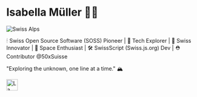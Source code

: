 # Isabella Müller 👩‍🚀

![Swiss Alps](https://images.unsplash.com/photo-1503079789711-148472409b63?q=80&w=2940&auto=format&fit=crop&ixlib=rb-4.0.3&ixid=M3wxMjA3fDB8MHxwaG90by1wYWdlfHx8fGVufDB8fHx8fA%3D%3D)

🕯 Swiss Open Source Software (SOSS) Pioneer | 🚀 Tech Explorer | 🍫 Swiss Innovator | 🌌 Space Enthusiast | 🛠 SwissScript (Swiss.js.org) Dev | ⛑️ Contributor @50xSuisse

"Exploring the unknown, one line at a time." 🏔️

<img src="https://upload.wikimedia.org/wikipedia/commons/c/c8/Twemoji12_1f1e8-1f1ed.svg" alt="La Suisse" width="30" href="https://MullerIsabella.github.io">
